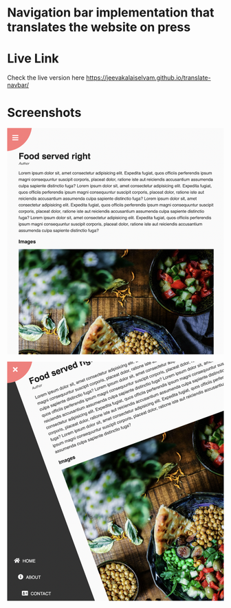 # Navigation bar implementation that translates the website on press

# Live Link

Check the live version here <https://jeevakalaiselvam.github.io/translate-navbar/>

# Screenshots

![Scrrenshot 1](screens/screen1.png)

![Scrrenshot 2](screens/screen2.png)
